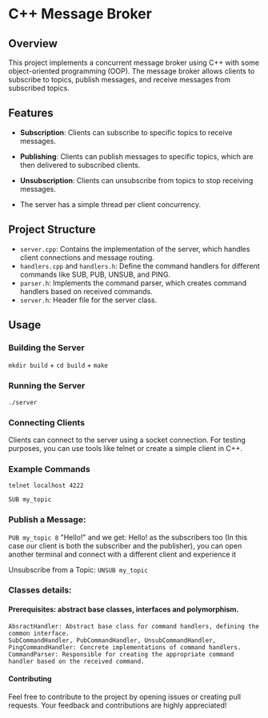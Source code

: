 # C++ Message Broker

## Overview

This project implements a concurrent message broker using C++ with some object-oriented programming (OOP). The message broker allows clients to subscribe to topics, publish messages, and receive messages from subscribed topics.

## Features

- **Subscription**: Clients can subscribe to specific topics to receive messages.
- **Publishing**: Clients can publish messages to specific topics, which are then delivered to subscribed clients.
- **Unsubscription**: Clients can unsubscribe from topics to stop receiving messages.

- The server has a simple thread per client concurrency.

## Project Structure

- `server.cpp`: Contains the implementation of the server, which handles client connections and message routing.
- `handlers.cpp` and `handlers.h`: Define the command handlers for different commands like SUB, PUB, UNSUB, and PING.
- `parser.h`: Implements the command parser, which creates command handlers based on received commands.
- `server.h`: Header file for the server class.

## Usage

### Building the Server

``` mkdir build ``` + ``` cd build ``` + ``` make ```

### Running the Server

``` ./server ```

### Connecting Clients

Clients can connect to the server using a socket connection. For testing purposes, you can use tools like telnet or create a simple client in C++.
### Example Commands
``` telnet localhost 4222 ```

``` SUB my_topic ```

### Publish a Message:

``` PUB my_topic 8 ```
"Hello!"
and we get:
Hello! as the subscribers too
(In this case our client is both the subscriber and the publisher), you can open another terminal and connect with a different client and experience it

Unsubscribe from a Topic:
 ``` UNSUB my_topic ```

### Classes details:

#### Prerequisites: abstract base classes, interfaces and polymorphism.

    AbsractHandler: Abstract base class for command handlers, defining the common interface.
    SubCommandHandler, PubCommandHandler, UnsubCommandHandler, PingCommandHandler: Concrete implementations of command handlers.
    CommandParser: Responsible for creating the appropriate command handler based on the received command.

#### Contributing

Feel free to contribute to the project by opening issues or creating pull requests. Your feedback and contributions are highly appreciated!
